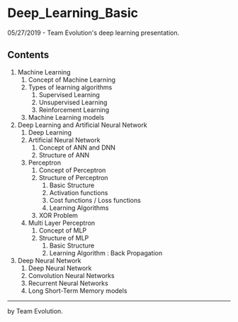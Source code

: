 # Deep_Learning_Basic
05/27/2019 - Team Evolution's deep learning presentation.

## Contents
1. Machine Learning
   1. Concept of Machine Learning
   2. Types of learning algorithms
      1. Supervised Learning
      2. Unsupervised Learning
      3. Reinforcement Learning
   3. Machine Learning models
2. Deep Learning and Artificial Neural Network
   1. Deep Learning
   2. Artificial Neural Network
      1. Concept of ANN and DNN
      2. Structure of ANN
   3. Perceptron
      1. Concept of Perceptron
      2. Structure of Perceptron
         1. Basic Structure
         2. Activation functions
         3. Cost functions / Loss functions
         4. Learning Algorithms
      3. XOR Problem
   4. Multi Layer Perceptron
      1. Concept of MLP
      2. Structure of MLP
         1. Basic Structure
         2. Learning Algorithm : Back Propagation
3. Deep Neural Network
   1. Deep Neural Network
   2. Convolution Neural Networks
   3. Recurrent Neural Networks
   4. Long Short-Term Memory models

-----

by Team Evolution.
